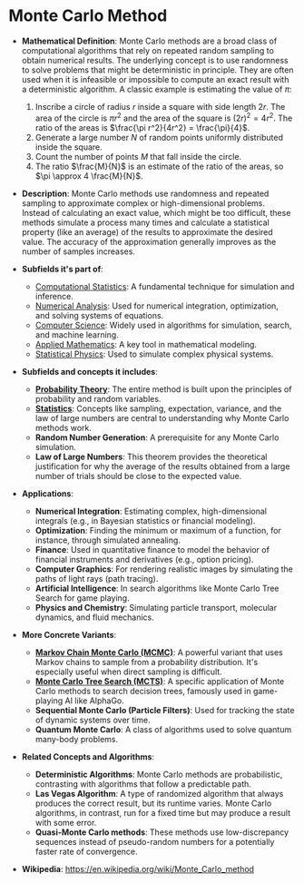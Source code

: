 # Monte Carlo Method

- **Mathematical Definition**: Monte Carlo methods are a broad class of computational algorithms that rely on repeated random sampling to obtain numerical results. The underlying concept is to use randomness to solve problems that might be deterministic in principle. They are often used when it is infeasible or impossible to compute an exact result with a deterministic algorithm. A classic example is estimating the value of $\pi$:
  1. Inscribe a circle of radius $r$ inside a square with side length $2r$. The area of the circle is $\pi r^2$ and the area of the square is $(2r)^2 = 4r^2$. The ratio of the areas is $\frac{\pi r^2}{4r^2} = \frac{\pi}{4}$.
  2. Generate a large number $N$ of random points uniformly distributed inside the square.
  3. Count the number of points $M$ that fall inside the circle.
  4. The ratio $\frac{M}{N}$ is an estimate of the ratio of the areas, so $\pi \approx 4 \frac{M}{N}$.

- **Description**: Monte Carlo methods use randomness and repeated sampling to approximate complex or high-dimensional problems. Instead of calculating an exact value, which might be too difficult, these methods simulate a process many times and calculate a statistical property (like an average) of the results to approximate the desired value. The accuracy of the approximation generally improves as the number of samples increases.

- **Subfields it's part of**:
    - [Computational Statistics](https://en.wikipedia.org/wiki/Computational_statistics): A fundamental technique for simulation and inference.
    - [Numerical Analysis](https://en.wikipedia.org/wiki/Numerical_analysis): Used for numerical integration, optimization, and solving systems of equations.
    - [Computer Science](../computer_science/): Widely used in algorithms for simulation, search, and machine learning.
    - [Applied Mathematics](../): A key tool in mathematical modeling.
    - [Statistical Physics](https://en.wikipedia.org/wiki/Statistical_physics): Used to simulate complex physical systems.

- **Subfields and concepts it includes**:
    - **[Probability Theory](../probability_theory/)**: The entire method is built upon the principles of probability and random variables.
    - **[Statistics](../statistics/)**: Concepts like sampling, expectation, variance, and the law of large numbers are central to understanding why Monte Carlo methods work.
    - **Random Number Generation**: A prerequisite for any Monte Carlo simulation.
    - **Law of Large Numbers**: This theorem provides the theoretical justification for why the average of the results obtained from a large number of trials should be close to the expected value.

- **Applications**:
    - **Numerical Integration**: Estimating complex, high-dimensional integrals (e.g., in Bayesian statistics or financial modeling).
    - **Optimization**: Finding the minimum or maximum of a function, for instance, through simulated annealing.
    - **Finance**: Used in quantitative finance to model the behavior of financial instruments and derivatives (e.g., option pricing).
    - **Computer Graphics**: For rendering realistic images by simulating the paths of light rays (path tracing).
    - **Artificial Intelligence**: In search algorithms like Monte Carlo Tree Search for game playing.
    - **Physics and Chemistry**: Simulating particle transport, molecular dynamics, and fluid mechanics.

- **More Concrete Variants**:
    - **[Markov Chain Monte Carlo (MCMC)](./markov_chain_monte_carlo.md)**: A powerful variant that uses Markov chains to sample from a probability distribution. It's especially useful when direct sampling is difficult.
    - **[Monte Carlo Tree Search (MCTS)](./monte_carlo_tree_search.md)**: A specific application of Monte Carlo methods to search decision trees, famously used in game-playing AI like AlphaGo.
    - **Sequential Monte Carlo (Particle Filters)**: Used for tracking the state of dynamic systems over time.
    - **Quantum Monte Carlo**: A class of algorithms used to solve quantum many-body problems.

- **Related Concepts and Algorithms**:
    - **Deterministic Algorithms**: Monte Carlo methods are probabilistic, contrasting with algorithms that follow a predictable path.
    - **Las Vegas Algorithm**: A type of randomized algorithm that always produces the correct result, but its runtime varies. Monte Carlo algorithms, in contrast, run for a fixed time but may produce a result with some error.
    - **Quasi-Monte Carlo methods**: These methods use low-discrepancy sequences instead of pseudo-random numbers for a potentially faster rate of convergence.

- **Wikipedia**: https://en.wikipedia.org/wiki/Monte_Carlo_method
